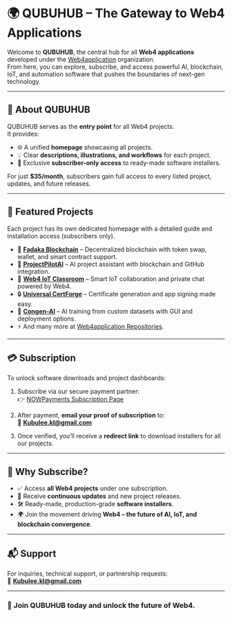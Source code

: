 # 🌍 QUBUHUB – The Gateway to Web4 Applications  

Welcome to **QUBUHUB**, the central hub for all **Web4 applications** developed under the [Web4application](https://github.com/Web4application) organization.  
From here, you can explore, subscribe, and access powerful AI, blockchain, IoT, and automation software that pushes the boundaries of next-gen technology.  

---

## 📌 About QUBUHUB  
QUBUHUB serves as the **entry point** for all Web4 projects.  
It provides:  
- 🌐 A unified **homepage** showcasing all projects.  
- 💡 Clear **descriptions, illustrations, and workflows** for each project.  
- 🔑 Exclusive **subscriber-only access** to ready-made software installers.  

For just **$35/month**, subscribers gain full access to every listed project, updates, and future releases.  

---

## 💼 Featured Projects  

Each project has its own dedicated homepage with a detailed guide and installation access (subscribers only).  

- 🔗 **[Fadaka Blockchain](https://github.com/Web4application/fadaka)** – Decentralized blockchain with token swap, wallet, and smart contract support.  
- 🤖 **[ProjectPilotAI](https://github.com/Web4application/project_pilot_ai)** – AI project assistant with blockchain and GitHub integration.  
- 📡 **[Web4 IoT Classroom](https://github.com/Web4application/IoT-classroom)** – Smart IoT collaboration and private chat powered by Web4.  
- 🔒 **[Universal CertForge](https://github.com/Web4application/certforge)** – Certificate generation and app signing made easy.  
- 🧠 **[Congen-AI](https://github.com/Web4application/congen-ai)** – AI training from custom datasets with GUI and deployment options.  
- ⚡ And many more at [Web4application Repositories](https://github.com/Web4application?tab=repositories).  

---

## 💳 Subscription  

To unlock software downloads and project dashboards:  

1. Subscribe via our secure payment partner:  
   👉 [NOWPayments Subscription Page](https://nowpayments.io/donation/Web4)  

2. After payment, **email your proof of subscription** to:  
   📧 **Kubulee.kl@gmail.com**  

3. Once verified, you’ll receive a **redirect link** to download installers for all our projects.  

---

## 🚀 Why Subscribe?  
- ✅ Access **all Web4 projects** under one subscription.  
- 🔄 Receive **continuous updates** and new project releases.  
- 🛠️ Ready-made, production-grade **software installers**.  
- 🌍 Join the movement driving **Web4 – the future of AI, IoT, and blockchain convergence**.  

---

## 📬 Support  
For inquiries, technical support, or partnership requests:  
📧 **Kubulee.kl@gmail.com**  

---

### 🔑 Join QUBUHUB today and unlock the future of Web4.  
